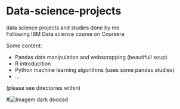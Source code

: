 # Data-science-projects
data science projects and studies done by me  
Following IBM Data science course on Coursera



Some content:
  + Pandas data manipulation and webscrapping (beautifull soup)
  + R introducition
  + Python machine learning algorithms (uses some pandas studies)
  + ...
  
(please see directories within) 
  
#![Imagem dark doodad](./dark_doodad.jpg)
